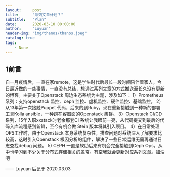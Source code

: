 ```yaml
---
layout:     post
title:      "系列文章计划？"
subtitle:   "Plan"
date:       2020-03-10 00:00:00
author:     "Luyuan"
header-img: "img/thanos/thanos.jpeg"
catalog: true
tags:
    - None
---
```



## 1前言
自一月疫情后，一直在家remote，这是学生时代后最长一段时间陪伴着家人。今日最近做的一些事情，一直没有总结，想通过系列文章的方式推送至长久没有更新的博客。主要关于Openstack 周边生态系统为主题，涉及如下：
1）Prometheus 系列：支持openstack 监控、ceph 监控、虚机监控、硬件监控、基础监控。
2）从13年第一次接触Puppet 代码，后来的到Ruby，现在重新接触到一种新的部署工具Kolla ansible，一种跑在容器面的Openstack 集群。
3）Openstack CI/CD 系列，15年入职xxstack时老余那套CI 系统让我眼前一亮，从代码提交到最后的代码入库流程感到新鲜，至今有机会做 Stein 版本将其引入项目。
4）在日常处理OPS工作时，由于Openstack 本身系统复杂性，排查问题对系统深入了解要求比较高，这时引入Openstack 根因分析的组件，解决了一些日常运维无需再通过日志查找debug 问题。
5) CEPH 一直是软肋后来有机会完全接触到Ceph Ops，从中也学习到不少关于分布式存储相关的盖帘。有空我就会更新对应系列文章。加油吧


—— Luyuan 后记于 2020.03.03
